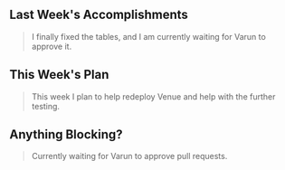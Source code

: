 <h2>Last Week's Accomplishments</h2>

<blockquote>
  <p>I finally fixed the tables, and I am currently waiting for Varun to approve it. </p>
</blockquote>

<h2>This Week's Plan</h2>

<blockquote>
  <p>This week I plan to help redeploy Venue and help with the further testing. </p>
</blockquote>

<h2>Anything Blocking?</h2>

<blockquote>
  <p>Currently waiting for Varun to approve pull requests. </p>
</blockquote>
